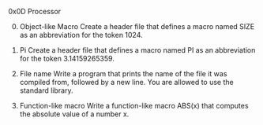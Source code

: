 0x0D Processor

0. Object-like Macro
    Create a header file that defines a macro named SIZE as an abbreviation for the token 1024.

1. Pi
    Create a header file that defines a macro named PI as an abbreviation for the token 3.14159265359.

2. File name
    Write a program that prints the name of the file it was compiled from, followed by a new line.
            You are allowed to use the standard library.

3. Function-like macro
    Write a function-like macro ABS(x) that computes the absolute value of a number x.
